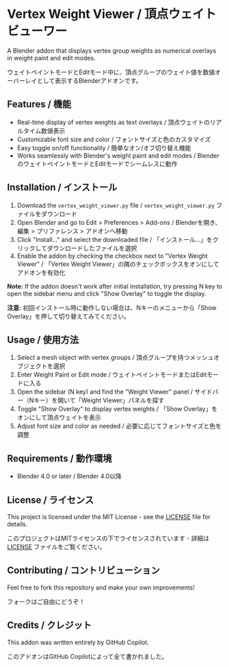 # Vertex Weight Viewer / 頂点ウェイトビューワー

A Blender addon that displays vertex group weights as numerical overlays in weight paint and edit modes.

ウェイトペイントモードとEditモード中に、頂点グループのウェイト値を数値オーバーレイとして表示するBlenderアドオンです。

## Features / 機能

- Real-time display of vertex weights as text overlays / 頂点ウェイトのリアルタイム数値表示
- Customizable font size and color / フォントサイズと色のカスタマイズ
- Easy toggle on/off functionality / 簡単なオン/オフ切り替え機能
- Works seamlessly with Blender's weight paint and edit modes / BlenderのウェイトペイントモードとEditモードでシームレスに動作

## Installation / インストール

1. Download the `vertex_weight_viewer.py` file / `vertex_weight_viewer.py` ファイルをダウンロード
2. Open Blender and go to Edit > Preferences > Add-ons / Blenderを開き、編集 > プリファレンス > アドオンへ移動
3. Click "Install..." and select the downloaded file / 「インストール...」をクリックしてダウンロードしたファイルを選択
4. Enable the addon by checking the checkbox next to "Vertex Weight Viewer" / 「Vertex Weight Viewer」の隣のチェックボックスをオンにしてアドオンを有効化

**Note:** If the addon doesn't work after initial installation, try pressing N key to open the sidebar menu and click "Show Overlay" to toggle the display.

**注意:** 初回インストール時に動作しない場合は、Nキーのメニューから「Show Overlay」を押して切り替えてみてください。

## Usage / 使用方法

1. Select a mesh object with vertex groups / 頂点グループを持つメッシュオブジェクトを選択
2. Enter Weight Paint or Edit mode / ウェイトペイントモードまたはEditモードに入る
3. Open the sidebar (N key) and find the "Weight Viewer" panel / サイドバー（Nキー）を開いて「Weight Viewer」パネルを探す
4. Toggle "Show Overlay" to display vertex weights / 「Show Overlay」をオンにして頂点ウェイトを表示
5. Adjust font size and color as needed / 必要に応じてフォントサイズと色を調整

## Requirements / 動作環境

- Blender 4.0 or later / Blender 4.0以降

## License / ライセンス

This project is licensed under the MIT License - see the [LICENSE](LICENSE) file for details.

このプロジェクトはMITライセンスの下でライセンスされています - 詳細は [LICENSE](LICENSE) ファイルをご覧ください。

## Contributing / コントリビューション

Feel free to fork this repository and make your own improvements!

フォークはご自由にどうぞ！

## Credits / クレジット

This addon was written entirely by GitHub Copilot.

このアドオンはGitHub Copilotによって全て書かれました。